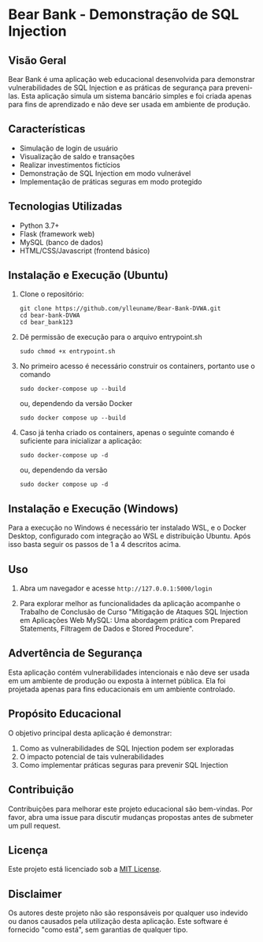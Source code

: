 # Bear Bank - Demonstração de SQL Injection

## Visão Geral

Bear Bank é uma aplicação web educacional desenvolvida para demonstrar vulnerabilidades de SQL Injection e as práticas de segurança para preveni-las. Esta aplicação simula um sistema bancário simples e foi criada apenas para fins de aprendizado e não deve ser usada em ambiente de produção.

## Características

- Simulação de login de usuário
- Visualização de saldo e transações
- Realizar investimentos fictícios
- Demonstração de SQL Injection em modo vulnerável
- Implementação de práticas seguras em modo protegido

## Tecnologias Utilizadas

- Python 3.7+
- Flask (framework web)
- MySQL (banco de dados)
- HTML/CSS/Javascript (frontend básico)

## Instalação e Execução (Ubuntu)

1. Clone o repositório:
   ```
   git clone https://github.com/ylleuname/Bear-Bank-DVWA.git
   cd bear-bank-DVWA
   cd bear_bank123
   ```

2. Dê permissão de execução para o arquivo entrypoint.sh
   ```
   sudo chmod +x entrypoint.sh
   ```

3. No primeiro acesso é necessário construir os containers, portanto use o comando
   ```
   sudo docker-compose up --build
   ```
   ou, dependendo da versão Docker

   ```
   sudo docker compose up --build
   ```

5. Caso já tenha criado os containers, apenas o seguinte comando é suficiente para inicializar a aplicação:
   ```
   sudo docker-compose up -d
   ```
   ou, dependendo da versão
   ```
   sudo docker compose up -d
   ```

## Instalação e Execução (Windows)
Para a execução no Windows é necessário ter instalado WSL, e o Docker Desktop, configurado com integração ao WSL e distribuição Ubuntu. Após isso basta seguir os passos de 1 a 4 descritos acima.


## Uso

1. Abra um navegador e acesse `http://127.0.0.1:5000/login`

2. Para explorar melhor as funcionalidades da aplicação acompanhe o Trabalho de Conclusão de Curso "Mitigação de Ataques SQL Injection em Aplicações Web MySQL: Uma abordagem prática com Prepared Statements, Filtragem de Dados e Stored Procedure".

## Advertência de Segurança

Esta aplicação contém vulnerabilidades intencionais e não deve ser usada em um ambiente de produção ou exposta à internet pública. Ela foi projetada apenas para fins educacionais em um ambiente controlado.

## Propósito Educacional

O objetivo principal desta aplicação é demonstrar:
1. Como as vulnerabilidades de SQL Injection podem ser exploradas
2. O impacto potencial de tais vulnerabilidades
3. Como implementar práticas seguras para prevenir SQL Injection

## Contribuição

Contribuições para melhorar este projeto educacional são bem-vindas. Por favor, abra uma issue para discutir mudanças propostas antes de submeter um pull request.

## Licença

Este projeto está licenciado sob a [MIT License](https://opensource.org/licenses/MIT).

## Disclaimer

Os autores deste projeto não são responsáveis por qualquer uso indevido ou danos causados pela utilização desta aplicação. Este software é fornecido "como está", sem garantias de qualquer tipo.
